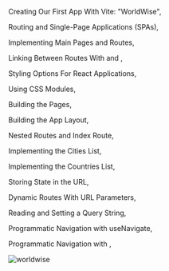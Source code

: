 Creating Our First App With Vite: "WorldWise",

Routing and Single-Page Applications (SPAs),

Implementing Main Pages and Routes,

Linking Between Routes With <Link /> and <NavLink />,

Styling Options For React Applications,

Using CSS Modules,

Building the Pages,

Building the App Layout,

Nested Routes and Index Route,

Implementing the Cities List,

Implementing the Countries List,

Storing State in the URL,

Dynamic Routes With URL Parameters,

Reading and Setting a Query String,

Programmatic Navigation with useNavigate,

Programmatic Navigation with <Navigate />,


![worldwise](https://github.com/cnon06/react-worldwise/assets/59291488/12a74739-cd00-4d28-be2f-7b86798dcb60)
